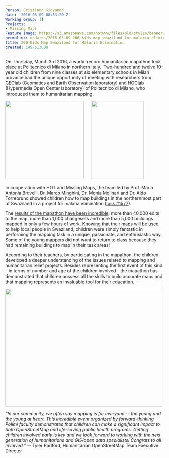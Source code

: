 ```yaml
---
Person: Cristiano Giovando
date: '2016-03-09 08:53:20 Z'
Working Group: []
Projects:
- Missing Maps
Feature Image: https://s3.amazonaws.com/hotwww/files/old/styles/banner/public/int7_500.jpg
permalink: updates/2016-03-09_200_kids_map_swaziland_for_malaria_elimination
title: 200 Kids Map Swaziland for Malaria Elimination
created: 1457513600
---
```

<p>On Thursday, March 3rd 2016, a world-record humanitarian&nbsp;mapathon took place at Politecnico di Milano in northern Italy. &nbsp;Two-hundred and twelve 10-year old children from nine classes at six elementary schools in Milan province had the unique opportunity of meeting with researchers from <a href="http://geolab.como.polimi.it/" target="_blank">GEOlab</a> (Geomatics and Earth Observation laboratory) and <a href="http://hoc.elet.polimi.it/hoc/" target="_blank">HOClab</a> (Hypermedia Open Center laboratory) of Politecnico di Milano, who introduced them to humanitarian mapping.</p><p><img class="image-medium" src="https://s3.amazonaws.com/hotwww/files/old/styles/medium/public/IMG_3068c.jpg?itok=hAqHgRUv" alt="" style="width:250px;height:250px">&nbsp; &nbsp; &nbsp;&nbsp;<img class="image-medium" src="https://s3.amazonaws.com/hotwww/files/old/styles/medium/public/IMG_3178b.jpg?itok=1IPmynVd" alt="" style="width:167px;height:250px"></p><p>In cooperation with HOT and Missing Maps, the team led by Prof. Maria Antonia Brovelli, Dr. Marco Minghini, Dr. Monia Molinari and Dr. Aldo Torrebruno showed children how to map buildings in the northernmost part of Swaziland in a project for malaria elimination (<a href="http://tasks.hotosm.org/project/1577" target="_blank">task #1577</a>).</p><p>The <a href="http://resultmaps.neis-one.org/osm-changesets?comment=geolabkids#8/-25.359/32.613" target="_blank">results of the mapathon have been incredible</a>: more than 40,000 edits to the map, more than 1,000 changesets and more than 5,000 buildings mapped in only a few hours of work. Knowing that their maps will be used to help local people in Swaziland, children were simply fantastic in performing the mapping task in a unique, passionate, and enthusiastic way. Some of the young mappers did not want to return to class because they had remaining buildings to map in their task areas!</p><p>According to their teachers, by participating in the mapathon, the children developed a deeper understanding of the issues related to mapping and humanitarian relief projects. Besides representing the first event of this kind - in terms of number and age of the children involved - the mapathon has demonstrated that children possess all the skills to build accurate maps and that mapping represents an invaluable tool for their education.</p><p><img src="https://s3.amazonaws.com/hotwww/files/old/int7_500.jpg" alt="" style="width:500px;height:375px"></p><p><em>“In our community, we often say mapping is for everyone -- the young and the young at heart. This incredible event organized by forward-thinking Polimi faculty demonstrates that children can make a significant impact to both OpenStreetMap and life-saving public health programs. Getting children involved early is key and we look forward to working with the next generation of humanitarians and GIS/open data specialists! Congrats to all involved.”</em> -- Tyler Radford, Humanitarian OpenStreetMap Team Executive Director</p>
